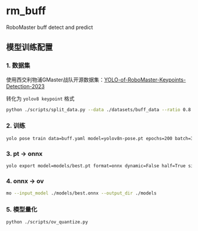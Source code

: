 # rm_buff
RoboMaster buff detect and predict

## 模型训练配置

### 1. 数据集

使用西交利物浦GMaster战队开源数据集：[YOLO-of-RoboMaster-Keypoints-Detection-2023](https://github.com/zRzRzRzRzRzRzR/YOLO-of-RoboMaster-Keypoints-Detection-2023)

转化为 `yolov8 keypoint` 格式

```bash
python ./scripts/split_data.py --data ./datasets/buff_data --ratio 0.8 --output ./datasets/buff_format
```

### 2. 训练

```bash
yolo pose train data=buff.yaml model=yolov8n-pose.pt epochs=200 batch=32 imgsz=640 iou=0.7 max_det=10 kobj=10 rect=True name=buff
```

### 3. pt -> onnx

```bash
yolo export model=models/best.pt format=onnx dynamic=False half=True simplify=True opset=13
```

### 4. onnx -> ov

```bash
mo --input_model ./models/best.onnx --output_dir ./models
```

### 5. 模型量化

```bash
python ./scripts/ov_quantize.py
```
